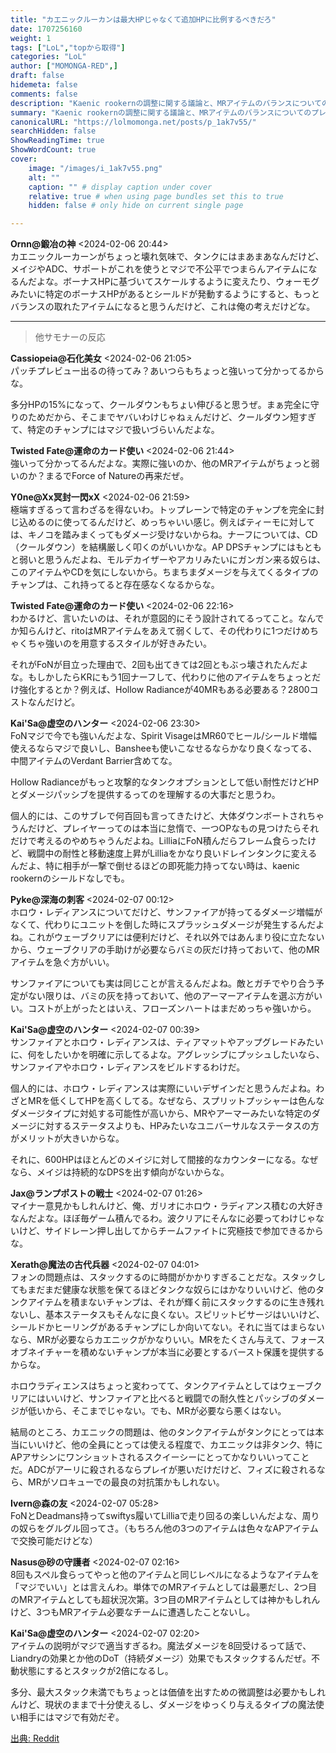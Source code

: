 ```yaml
---
title: "カエニックルーカンは最大HPじゃなくて追加HPに比例するべきだろ"
date: 1707256160
weight: 1
tags: ["LoL","topから取得"]
categories: "LoL"
author: ["MOMONGA-RED",]
draft: false
hidemeta: false 
comments: false
description: "Kaenic rookernの調整に関する議論と、MRアイテムのバランスについてのプレイヤー間の意見交換。"
summary: "Kaenic rookernの調整に関する議論と、MRアイテムのバランスについてのプレイヤー間の意見交換。"
canonicalURL: "https://lolmomonga.net/posts/p_1ak7v55/"
searchHidden: false
ShowReadingTime: true
ShowWordCount: true
cover:
    image: "/images/i_1ak7v55.png"
    alt: ""
    caption: "" # display caption under cover
    relative: true # when using page bundles set this to true
    hidden: false # only hide on current single page

---
```

**Ornn@鍛冶の神** <2024-02-06 20:44>  
カエニックルーカーンがちょっと壊れ気味で、タンクにはまあまあなんだけど、メイジやADC、サポートがこれを使うとマジで不公平でつまらんアイテムになるんだよな。ボーナスHPに基づいてスケールするように変えたり、ウォーモグみたいに特定のボーナスHPがあるとシールドが発動するようにすると、もっとバランスの取れたアイテムになると思うんだけど、これは俺の考えだけどな。  

---

> 他サモナーの反応  

**Cassiopeia@石化美女** <2024-02-06 21:05>  
パッチプレビュー出るの待ってみ？あいつらもちょっと強いって分かってるからな。

多分HPの15%になって、クールダウンもちょい伸びると思うぜ。まぁ完全に守りのためだから、そこまでヤバいわけじゃねぇんだけど、クールダウン短すぎて、特定のチャンプにはマジで扱いづらいんだよな。

**Twisted Fate@運命のカード使い** <2024-02-06 21:44>  
強いって分かってるんだよな。実際に強いのか、他のMRアイテムがちょっと弱いのか？まるでForce of Natureの再来だぜ。

**Y0ne@Xx冥封一閃xX** <2024-02-06 21:59>  
極端すぎるって言わざるを得ないわ。トップレーンで特定のチャンプを完全に封じ込めるのに使ってるんだけど、めっちゃいい感じ。例えばティーモに対しては、キノコを踏みまくってもダメージ受けないからね。ナーフについては、CD（クールダウン）を結構厳しく叩くのがいいかな。AP DPSチャンプにはもともと弱いと思うんだよね、モルデカイザーやアカリみたいにガンガン来る奴らは、このアイテムやCDを気にしないから。ちまちまダメージを与えてくるタイプのチャンプは、これ持ってると存在感なくなるからな。

**Twisted Fate@運命のカード使い** <2024-02-06 22:16>  
わかるけど、言いたいのは、それが意図的にそう設計されてるってこと。なんでか知らんけど、ritoはMRアイテムをあえて弱くして、その代わりに1つだけめちゃくちゃ強いのを用意するスタイルが好きみたい。

それがFoNが目立った理由で、2回も出てきては2回ともぶっ壊されたんだよな。もしかしたらKRにもう1回ナーフして、代わりに他のアイテムをちょっとだけ強化するとか？例えば、Hollow Radianceが40MRもある必要ある？2800コストなんだけど。

**Kai'Sa@虚空のハンター** <2024-02-06 23:30>  
FoNマジで今でも強いんだよな、Spirit VisageはMR60でヒール/シールド増幅使えるならマジで良いし、Bansheeも使いこなせるならかなり良くなってる、中間アイテムのVerdant Barrier含めてな。

Hollow Radianceがもっと攻撃的なタンクオプションとして低い耐性だけどHPとダメージパッシブを提供するってのを理解するの大事だと思うわ。

個人的には、このサブレで何百回も言ってきたけど、大体ダウンボートされちゃうんだけど、プレイヤーってのは本当に怠惰で、一つOPなもの見つけたらそれだけで考えるのやめちゃうんだよね。LilliaにFoN積んだらフレーム食らったけど、戦闘中の耐性と移動速度上昇がLilliaをかなり良いドレインタンクに変えるんだよ、特に相手が一撃で倒せるほどの即死能力持ってない時は、kaenic rookernのシールドなしでも。

**Pyke@深海の刺客** <2024-02-07 00:12>  
ホロウ・レディアンスについてだけど、サンファイアが持ってるダメージ増幅がなくて、代わりにユニットを倒した時にスプラッシュダメージが発生するんだよね。これがウェーブクリアには便利だけど、それ以外ではあんまり役に立たないから、ウェーブクリアの手助けが必要ならバミの灰だけ持っておいて、他のMRアイテムを急ぐ方がいい。

サンファイアについても実は同じことが言えるんだよね。敵とガチでやり合う予定がない限りは、バミの灰を持っておいて、他のアーマーアイテムを選ぶ方がいい。コストが上がったとはいえ、フローズンハートはまだめっちゃ強いから。

**Kai'Sa@虚空のハンター** <2024-02-07 00:39>  
サンファイアとホロウ・レディアンスは、ティアマットやアップグレードみたいに、何をしたいかを明確に示してるよな。アグレッシブにプッシュしたいなら、サンファイアやホロウ・レディアンスをビルドするわけだ。

個人的には、ホロウ・レディアンスは実際にいいデザインだと思うんだよね。わざとMRを低くしてHPを高くしてる。なぜなら、スプリットプッシャーは色んなダメージタイプに対処する可能性が高いから、MRやアーマーみたいな特定のダメージに対するステータスよりも、HPみたいなユニバーサルなステータスの方がメリットが大きいからな。

それに、600HPはほとんどのメイジに対して間接的なカウンターになる。なぜなら、メイジは持続的なDPSを出す傾向がないからな。

**Jax@ランプポストの戦士** <2024-02-07 01:26>  
マイナー意見かもしれんけど、俺、ガリオにホロウ・ラディアンス積むの大好きなんだよな。ほぼ毎ゲーム積んでるわ。波クリアにそんなに必要ってわけじゃないけど、サイドレーン押し出してからチームファイトに究極技で参加できるからな。

**Xerath@魔法の古代兵器** <2024-02-07 04:01>  
フォンの問題点は、スタックするのに時間がかかりすぎることだな。スタックしてもまだまだ健康な状態を保てるほどタンクな奴らにはかなりいいけど、他のタンクアイテムを積まないチャンプは、それが輝く前にスタックするのに生き残れないし、基本ステータスもそんなに良くない。スピリットビサージはいいけど、シールドかヒーリングがあるチャンプにしか向いてない。それに当てはまらないなら、MRが必要ならカエニックがかなりいい。MRをたくさん与えて、フォースオブネイチャーを積めないチャンプが本当に必要とするバースト保護を提供するからな。

ホロウラディエンスはちょっと変わってて、タンクアイテムとしてはウェーブクリアにはいいけど、サンファイアと比べると戦闘での耐久性とパッシブのダメージが低いから、そこまでじゃない。でも、MRが必要なら悪くはない。

結局のところ、カエニックの問題は、他のタンクアイテムがタンクにとっては本当にいいけど、他の全員にとっては使える程度で、カエニックは非タンク、特にAPアサシンにワンショットされるスクイーシーにとってかなりいいってことだ。ADCがアーリに殺されるならプレイが悪いだけだけど、フィズに殺されるなら、MRがソロキューでの最良の対抗策かもしれない。

**Ivern@森の友** <2024-02-07 05:28>  
FoNとDeadmans持ってswiftys履いてLilliaで走り回るの楽しいんだよな、周りの奴らをグルグル回ってさ。（もちろん他の3つのアイテムは色々なAPアイテムで交換可能だけどな）

**Nasus@砂の守護者** <2024-02-07 02:16>  
8回もスペル食らってやっと他のアイテムと同じレベルになるようなアイテムを「マジでいい」とは言えんわ。単体でのMRアイテムとしては最悪だし、2つ目のMRアイテムとしても超状況次第。3つ目のMRアイテムとしては神かもしれんけど、3つもMRアイテム必要なチームに遭遇したことないし。

**Kai'Sa@虚空のハンター** <2024-02-07 02:20>  
アイテムの説明がマジで適当すぎるわ。魔法ダメージを8回受けるって話で、Liandryの効果とか他のDoT（持続ダメージ）効果でもスタックするんだぜ。不動状態にするとスタックが2倍になるし。

多分、最大スタック未満でもちょっとは価値を出すための微調整は必要かもしれんけど、現状のままで十分使えるし、ダメージをゆっくり与えるタイプの魔法使い相手にはマジで有効だぞ。




[出典: Reddit](https://www.reddit.com//r/leagueoflegends/comments/1ak7v55/kaenic_rookern_should_scale_off_bonus_health_not/)
